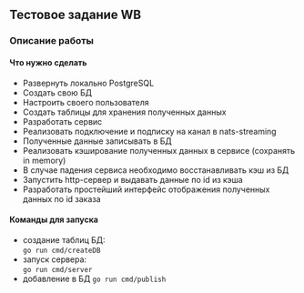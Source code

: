 ## Тестовое задание WB

### Описание работы
#### Что нужно сделать  
* Развернуть локально PostgreSQL  
* Создать свою БД  
* Настроить своего пользователя  
* Создать таблицы для хранения полученных данных  
* Разработать сервис  
* Реализовать подключение и подписку на канал в nats-streaming  
* Полученные данные записывать в БД  
* Реализовать кэширование полученных данных в сервисе (сохранять in memory)  
* В случае падения сервиса необходимо восстанавливать кэш из БД  
* Запустить http-сервер и выдавать данные по id из кэша  
* Разработать простейший интерфейс отображения полученных данных по id заказа  

#### Команды для запуска

* создание таблиц БД:   
`go run cmd/createDB`
* запуск сервера:  
`go run cmd/server`
* добавление в БД
`go run cmd/publish`

